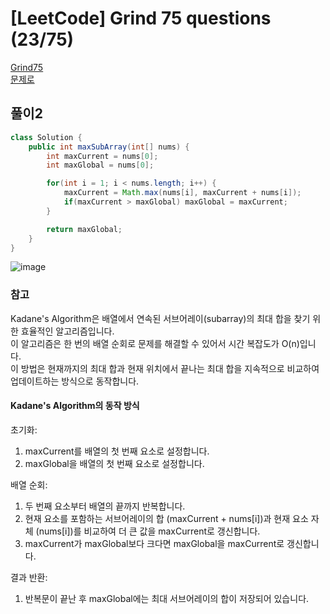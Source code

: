 # [LeetCode] Grind 75 questions (23/75)
<a href="https://www.techinterviewhandbook.org/grind75" target="_blank">Grind75</a>  
<a href="https://leetcode.com/problems/maximum-subarray/description/" target="_blank">문제로</a>

## 풀이2
```java
class Solution {
    public int maxSubArray(int[] nums) {
        int maxCurrent = nums[0];
        int maxGlobal = nums[0];

        for(int i = 1; i < nums.length; i++) {
            maxCurrent = Math.max(nums[i], maxCurrent + nums[i]);
            if(maxCurrent > maxGlobal) maxGlobal = maxCurrent;
        }

        return maxGlobal;
    }
}
```

![image](https://github.com/user-attachments/assets/286b5147-4d45-43db-ba75-8bf8f05d31fe)

### 참고
Kadane's Algorithm은 배열에서 연속된 서브어레이(subarray)의 최대 합을 찾기 위한 효율적인 알고리즘입니다.  
이 알고리즘은 한 번의 배열 순회로 문제를 해결할 수 있어서 시간 복잡도가 O(n)입니다.  
이 방법은 현재까지의 최대 합과 현재 위치에서 끝나는 최대 합을 지속적으로 비교하여 업데이트하는 방식으로 동작합니다.

#### Kadane's Algorithm의 동작 방식
초기화:  
1. maxCurrent를 배열의 첫 번째 요소로 설정합니다.
2. maxGlobal을 배열의 첫 번째 요소로 설정합니다.

배열 순회:  
1. 두 번째 요소부터 배열의 끝까지 반복합니다.
2. 현재 요소를 포함하는 서브어레이의 합 (maxCurrent + nums[i])과 현재 요소 자체 (nums[i])를 비교하여 더 큰 값을 maxCurrent로 갱신합니다.
3. maxCurrent가 maxGlobal보다 크다면 maxGlobal을 maxCurrent로 갱신합니다.

결과 반환:  
1. 반복문이 끝난 후 maxGlobal에는 최대 서브어레이의 합이 저장되어 있습니다.